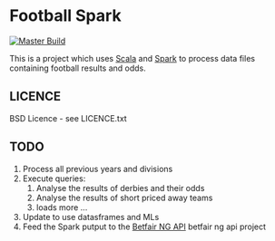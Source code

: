 Football Spark
==============

[![Master Build](https://travis-ci.org/city81/football-spark.svg?branch=master)](https://travis-ci.org/city81/football-spark)

This is a project which uses [Scala][scala] and [Spark][spark] to process data files containing football results and odds.


LICENCE
-------

BSD Licence - see LICENCE.txt


TODO
----

1. Process all previous years and divisions
2. Execute queries:
    1. Analyse the results of derbies and their odds 
    2. Analyse the results of short priced away teams 
    3. loads more ...
3. Update to use datasframes and MLs
4. Feed the Spark putput to the [Betfair NG API][betfair] betfair ng api project

[scala]: http://www.scala-lang.org/ "Scala Language"
[spark]: http://spark.apache.org/ "Apache Spark"
[betfair]: https://github.com/city81/betfair-service-ng/ "Betfair NG API"
